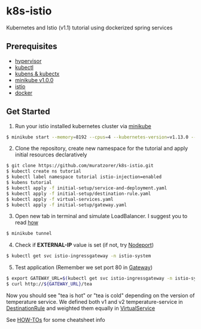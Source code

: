 # k8s-istio
Kubernetes and Istio (v1.1) tutorial using dockerized spring services

## Prerequisites
* [hypervisor](https://kubernetes.io/docs/tasks/tools/install-minikube/#install-a-hypervisor)
* [kubectl](https://kubernetes.io/docs/tasks/tools/install-minikube/#install-kubectl)
* [kubens & kubectx](https://github.com/ahmetb/kubectx#installation)
* [minikube v1.0.0](https://kubernetes.io/docs/tasks/tools/install-minikube/#install-minikube)
* [istio](https://istio.io/docs/setup/kubernetes/quick-start/#option-1-install-istio-without-mutual-tls-authentication-between-sidecars)
* [docker](https://www.docker.com/get-started)

## Get Started
1. Run your istio installed kubernetes cluster via [minikube](https://istio.io/docs/setup/kubernetes/prepare/platform-setup/minikube)
```bash
$ minikube start --memory=8192 --cpus=4 --kubernetes-version=v1.13.0 --vm-driver=virtualbox
```
2. Clone the repository, create new namespace for the tutorial and apply initial resources declaratively
```bash
$ git clone https://github.com/muratzorer/k8s-istio.git
$ kubectl create ns tutorial
$ kubectl label namespace tutorial istio-injection=enabled
$ kubens tutorial
$ kubectl apply -f initial-setup/service-and-deployment.yaml
$ kubectl apply -f initial-setup/destination-rule.yaml
$ kubectl apply -f virtual-services.yaml
$ kubectl apply -f initial-setup/gateway.yaml
```
3. Open new tab in terminal and simulate LoadBalancer. I suggest you to read [how](https://github.com/kubernetes/minikube/blob/master/docs/tunnel.md)
```bash
$ minikube tunnel
```
4. Check if **EXTERNAL-IP** value is set (if not, try [Nodeport](https://github.com/muratzorer/k8s-istio/blob/master/README-istio-1.0.md))
```bash
$ kubectl get svc istio-ingressgateway -n istio-system
```
5. Test application (Remember we set port 80 in [Gateway](https://github.com/muratzorer/k8s-istio/blob/master/initial-setup/gateway.yaml))
```bash
$ export GATEWAY_URL=$(kubectl get svc istio-ingressgateway -n istio-system | awk 'NR==2{print $4}')
$ curl http://${GATEWAY_URL}/tea
```
Now you should see "tea is hot" or "tea is cold" depending on the version of temperature service. We defined both v1 and v2 temperature-service in [DestinationRule](https://github.com/muratzorer/k8s-istio/blob/master/initial-setup/destination-rule.yaml) and weighted them equally in [VirtualService](https://github.com/muratzorer/k8s-istio/blob/master/initial-setup/virtual-services.yaml)

See [HOW-TOs](https://github.com/muratzorer/k8s-istio/blob/master/HOW-TOs.md) for some cheatsheet info
